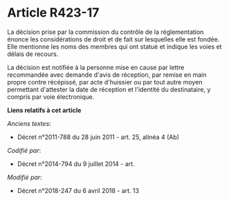 # Article R423-17

La décision prise par la commission du contrôle de la réglementation énonce les considérations de droit et de fait sur
lesquelles elle est fondée. Elle mentionne les noms des membres qui ont statué et indique les voies et délais de recours.

La décision est notifiée à la personne mise en cause par lettre recommandée avec demande d'avis de réception, par remise en
main propre contre récépissé, par acte d'huissier ou par tout autre moyen permettant d'attester la date de réception et
l'identité du destinataire, y compris par voie électronique.

**Liens relatifs à cet article**

_Anciens textes_:

  - Décret n°2011-788 du 28 juin 2011 - art. 25, alinéa 4 (Ab)

_Codifié par_:

  - Décret n°2014-794 du 9 juillet 2014 - art.

_Modifié par_:

  - Décret n°2018-247 du 6 avril 2018 - art. 13
